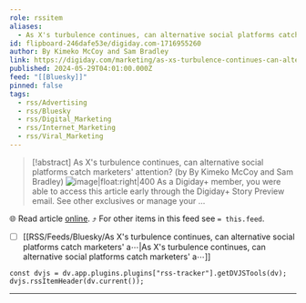 ```yaml
---
role: rssitem
aliases:
  - As X's turbulence continues, can alternative social platforms catch marketers' attention?
id: flipboard-246dafe53e/digiday.com-1716955260
author: By Kimeko McCoy and Sam Bradley
link: https://digiday.com/marketing/as-xs-turbulence-continues-can-alternative-social-platforms-catch-marketers-attention/
published: 2024-05-29T04:01:00.000Z
feed: "[[Bluesky]]"
pinned: false
tags:
  - rss/Advertising
  - rss/Bluesky
  - rss/Digital_Marketing
  - rss/Internet_Marketing
  - rss/Viral_Marketing
---
```


> [!abstract] As X's turbulence continues, can alternative social platforms catch marketers' attention? (by By Kimeko McCoy and Sam Bradley)
> ![image|float:right|400](https://ic-cdn.flipboard.com/digiday.com/4f91701e979d754f166c46084485cdecd78872b0/_xlarge.jpeg) As a Digiday+ member, you were able to access this article early through the Digiday+ Story Preview email. See other exclusives or manage your …

🌐 Read article [online](https://digiday.com/marketing/as-xs-turbulence-continues-can-alternative-social-platforms-catch-marketers-attention/). ⤴ For other items in this feed see `= this.feed`.

- [ ] [[RSS/Feeds/Bluesky/As X's turbulence continues, can alternative social platforms catch marketers' a⋯|As X's turbulence continues, can alternative social platforms catch marketers' a⋯]]

~~~dataviewjs
const dvjs = dv.app.plugins.plugins["rss-tracker"].getDVJSTools(dv);
dvjs.rssItemHeader(dv.current());
~~~

- - -


